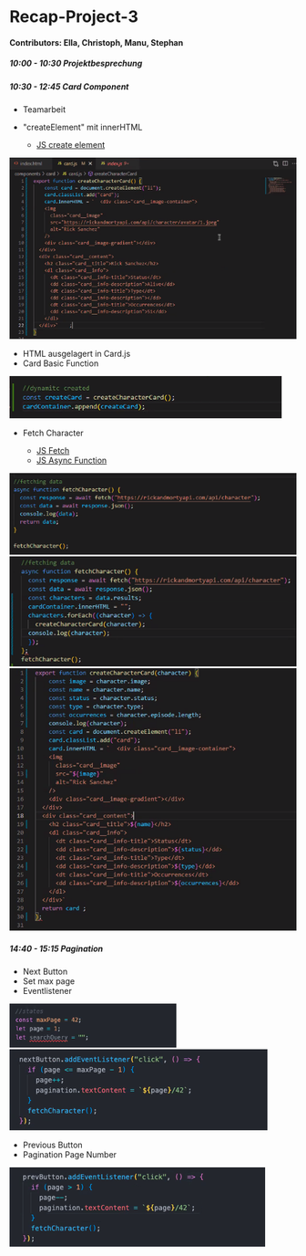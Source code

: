 # Recap-Project-3

#### Contributors: Ella, Christoph, Manu, Stephan

##### 10:00 - 10:30 Projektbesprechung

##### 10:30 - 12:45 Card Component
  - Teamarbeit
  - "createElement" mit innerHTML 
    
    - [JS create element](https://github.com/neuefische/cgn-web-23-1/blob/main/sessions/js-createelement/js-createelement.md)

![card component](assets/cardcomponent.png)
  - HTML ausgelagert in Card.js
  - Card Basic Function

![card basic function](assets/card-basic-function.png)

  - Fetch Character

    - [JS Fetch](https://github.com/neuefische/cgn-web-23-1/blob/main/sessions/js-fetch/js-fetch.md)
    - [JS Async Function](https://github.com/neuefische/cgn-web-23-1/blob/main/sessions/js-async-functions/js-async-functions.md)

![fetch](assets/fetch.png)
![fetch](assets/fetch-2.png)
![forEach](assets/forEach.png)

##### 14:40 - 15:15 Pagination

  - Next Button
  - Set max page
  - Eventlistener

![state](assets/state.png)
![next button](assets/nextButton.png)

  - Previous Button
  - Pagination Page Number

![prev button](assets/prevButton.png)